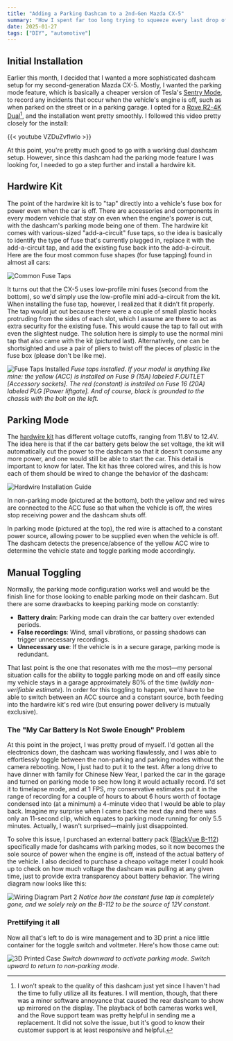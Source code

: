 ```yaml
---
title: "Adding a Parking Dashcam to a 2nd-Gen Mazda CX-5"
summary: "How I spent far too long trying to squeeze every last drop of functionality from my parking dashcam."
date: 2025-01-27
tags: ["DIY", "automotive"]
---
```


## Initial Installation

Earlier this month, I decided that I wanted a more sophisticated dashcam setup for my second-generation Mazda CX-5. Mostly, I wanted the parking mode feature, which is basically a cheaper version of Tesla's [Sentry Mode](https://www.notateslaapp.com/tesla-reference/1303/tesla-sentry-mode-what-it-is-how-to-use-it-and-battery-drain), to record any incidents that occur when the vehicle's engine is off, such as when parked on the street or in a parking garage. I opted for a [Rove R2-4K Dual](https://www.amazon.com/ROVE-R2-4K-DUAL-STARVIS-Included/dp/B0D6J5B98H)[^1], and the installation went pretty smoothly. I followed this video pretty closely for the install:

{{< youtube VZDuZvfIwlo >}}

[^1]: I won’t speak to the quality of this dashcam just yet since I haven't had the time to fully utilize all its features. I will mention, though, that there was a minor software annoyance that caused the rear dashcam to show up mirrored on the display. The playback of both cameras works well, and the Rove support team was pretty helpful in sending me a replacement. It did not solve the issue, but it's good to know their customer support is at least responsive and helpful.

At this point, you're pretty much good to go with a working dual dashcam setup. However, since this dashcam had the parking mode feature I was looking for, I needed to go a step further and install a hardwire kit.

## Hardwire Kit

The point of the hardwire kit is to "tap" directly into a vehicle's fuse box for power even when the car is off. There are accessories and components in every modern vehicle that stay on even when the engine's power is cut, with the dashcam's parking mode being one of them. The hardwire kit comes with various-sized "add-a-circuit" fuse taps, so the idea is basically to identify the type of fuse that's currently plugged in, replace it with the add-a-circuit tap, and add the existing fuse back into the add-a-circuit. Here are the four most common fuse shapes (for fuse tapping) found in almost all cars:

![Common Fuse Taps](common-fuse-taps.jpg)

It turns out that the CX-5 uses low-profile mini fuses (second from the bottom), so we'd simply use the low-profile mini add-a-circuit from the kit. When installing the fuse tap, however, I realized that it didn’t fit properly. The tap would jut out because there were a couple of small plastic hooks protruding from the sides of each slot, which I assume are there to act as extra security for the existing fuse. This would cause the tap to fall out with even the slightest nudge. The solution here is simply to use the normal mini tap that also came with the kit (pictured last). Alternatively, one can be shortsighted and use a pair of pliers to twist off the pieces of plastic in the fuse box (please don't be like me).

![Fuse Taps Installed](red-wire-fuse-taps.jpg)
*Fuse taps installed. If your model is anything like mine: the yellow (ACC) is installed on Fuse 9 (15A) labeled F.OUTLET [Accessory sockets]. The red (constant) is installed on Fuse 16 (20A) labeled PLG [Power liftgate]. And of course, black is grounded to the chassis with the bolt on the left.*

## Parking Mode

The [hardwire kit](https://www.amazon.com/dp/B0B7235VLX) has different voltage cutoffs, ranging from 11.8V to 12.4V. The idea here is that if the car battery gets below the set voltage, the kit will automatically cut the power to the dashcam so that it doesn't consume any more power, and one would still be able to start the car. This detail is important to know for later. The kit has three colored wires, and this is how each of them should be wired to change the behavior of the dashcam:

![Hardwire Installation Guide](rove-hwk-instructions.jpg)

In non-parking mode (pictured at the bottom), both the yellow and red wires are connected to the ACC fuse so that when the vehicle is off, the wires stop receiving power and the dashcam shuts off.

In parking mode (pictured at the top), the red wire is attached to a constant power source, allowing power to be supplied even when the vehicle is off. The dashcam detects the presence/absence of the yellow ACC wire to determine the vehicle state and toggle parking mode accordingly.

## Manual Toggling

Normally, the parking mode configuration works well and would be the finish line for those looking to enable parking mode on their dashcam. But there are some drawbacks to keeping parking mode on constantly:

- **Battery drain**: Parking mode can drain the car battery over extended periods.
- **False recordings**: Wind, small vibrations, or passing shadows can trigger unnecessary recordings.
- **Unnecessary use**: If the vehicle is in a secure garage, parking mode is redundant.

That last point is the one that resonates with me the most—my personal situation calls for the ability to toggle parking mode on and off easily since my vehicle stays in a garage approximately 80% of the time (*wildly non-verifiable estimate*). In order for this toggling to happen, we'd have to be able to switch between an ACC source and a constant source, both feeding into the hardwire kit's red wire (but ensuring power delivery is mutually exclusive).

### The "My Car Battery Is Not Swole Enough" Problem

At this point in the project, I was pretty proud of myself. I'd gotten all the electronics down, the dashcam was working flawlessly, and I was able to effortlessly toggle between the non-parking and parking modes without the camera rebooting. Now, I just had to put it to the test. After a long drive to have dinner with family for Chinese New Year, I parked the car in the garage and turned on parking mode to see how long it would actually record. I'd set it to timelapse mode, and at 1 FPS, my conservative estimates put it in the range of recording for a couple of hours to about 6 hours worth of footage condensed into (at a minimum) a 4-minute video that I would be able to play back. Imagine my surprise when I came back the next day and there was only an 11-second clip, which equates to parking mode running for only 5.5 minutes. Actually, I wasn't surprised—mainly just disappointed.

To solve this issue, I purchased an external battery pack ([BlackVue B-112](https://www.amazon.com/dp/B01HFRH34Q?ref=ppx_yo2ov_dt_b_fed_asin_title)) specifically made for dashcams with parking modes, so it now becomes the sole source of power when the engine is off, instead of the actual battery of the vehicle. I also decided to purchase a cheapo voltage meter I could hook up to check on how much voltage the dashcam was pulling at any given time, just to provide extra transparency about battery behavior. The wiring diagram now looks like this:

![Wiring Diagram Part 2](cx5-wiring-part-2.jpg)
*Notice how the constant fuse tap is completely gone, and we solely rely on the B-112 to be the source of 12V constant.*

### Prettifying it all

Now all that's left to do is wire management and to 3D print a nice little container for the toggle switch and voltmeter. Here's how those came out:

![3D Printed Case](3d-printed-case.jpg)
*Switch downward to activate parking mode. Switch upward to return to non-parking mode.*

